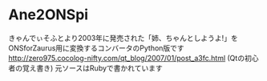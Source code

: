 # Ane2ONSpi

きゃんでぃそふとより2003年に発売された「姉、ちゃんとしようよ!」をONSforZaurus用に変換するコンバータのPython版です
http://zero975.cocolog-nifty.com/qt_blog/2007/01/post_a3fc.html
(Qtの初心者の覚え書き)
元ソースはRubyで書かれています

